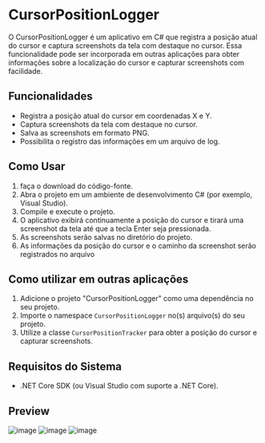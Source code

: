 # CursorPositionLogger

O CursorPositionLogger é um aplicativo em C# que registra a posição atual do cursor e captura screenshots da tela com destaque no cursor. Essa funcionalidade pode ser incorporada em outras aplicações para obter informações sobre a localização do cursor e capturar screenshots com facilidade.

## Funcionalidades

- Registra a posição atual do cursor em coordenadas X e Y.
- Captura screenshots da tela com destaque no cursor.
- Salva as screenshots em formato PNG.
- Possibilita o registro das informações em um arquivo de log.

## Como Usar

1. faça o download do código-fonte.
2. Abra o projeto em um ambiente de desenvolvimento C# (por exemplo, Visual Studio).
3. Compile e execute o projeto.
4. O aplicativo exibirá continuamente a posição do cursor e tirará uma screenshot da tela até que a tecla Enter seja pressionada.
5. As screenshots serão salvas no diretório do projeto.
6. As informações da posição do cursor e o caminho da screenshot serão registrados no arquivo 

## Como utilizar em outras aplicações

1. Adicione o projeto "CursorPositionLogger" como uma dependência no seu projeto.
2. Importe o namespace `CursorPositionLogger` no(s) arquivo(s) do seu projeto.
3. Utilize a classe `CursorPositionTracker` para obter a posição do cursor e capturar screenshots.

## Requisitos do Sistema

- .NET Core SDK (ou Visual Studio com suporte a .NET Core).

## Preview

![image](https://github.com/Igthz/CursorPositionLogger/assets/83485103/4b75a9fe-95e4-4a9f-aa33-ea58592c34fd)
![image](https://github.com/Igthz/CursorPositionLogger/assets/83485103/acd6728c-00c1-474e-8122-1b0a81cae8d7)
![image](https://github.com/Igthz/CursorPositionLogger/assets/83485103/1c2eaf85-41db-4cbb-a899-5f5e8f5a0c08)



